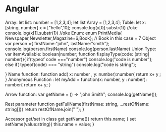 # Angular

Array:
 let list: number = [1,2,3,4];
 let list Array<number> = [1,2,3,4];
 Tuble:
  let x: [string, number]
  x = ["hello",10];
  console.log(x[0].substr(1)) //oke
  console.log(x[1].substr(1)) //oke
 Enum:
  enum PrintMedia{
    Newspaper,Newsletter,Magazine=6,Book};
    //  Book in this case = 7
  Object
    var person ={ firstName:"john", lastName:"smith"};
    console.log(person.firstName)
    console.log(person.lastName)
   Union Type:
  var itemAvailable: boolean|number;
  function fisplayType(code: (string| number)){
    if(typeof code ==="number")
      console.log("code is number");
    else if( typeof(code) === "string")
      console.log("code is string");
   
  }
  Name function:
  function add( x: number , y: number):number{
     return x+ y ;
  }
  Anonymous Function :
   let myAdd = function(x: number, y : number): number{
      return x+ y;
  }
  
  
  Arrow function:
  var getName = () =>  "john Smith";
  console.log(getName());
  
  
  Rest parameter
  function getFullName(firstNmae: string, ...restOfName: string[]){
    return restOfName.join(" ");
  }
  
  Accessor get/set in class
  get getName(){
    return this.name;
  }
  set setName(value:string){
    this.name = value;
  }
  
  
  
  
  
  
  
  
  
  
  
  
  
  
  
  
  
  
  
  
  
  
  
  
  
  
  
  
  
  
  
